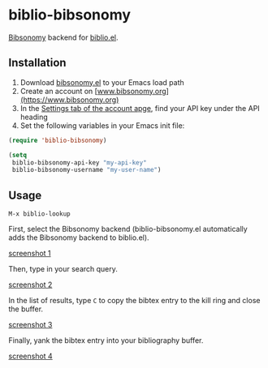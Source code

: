 # biblio-bibsonomy

[Bibsonomy](https://www.bibsonomy.org) backend for [biblio.el](https://github.com/cpitclaudel/biblio.el).

## Installation

1. Download [bibsonomy.el](https://raw.githubusercontent.com/andreasjansson/biblio-bibsonomy/master/biblio-bibsonomy.el) to your Emacs load path
1. Create an account on [www.bibsonomy.org](https://www.bibsonomy.org)
1. In the [Settings tab of the account apge](https://www.bibsonomy.org/settings?selTab=1#selTab1), find your API key under the API heading
1. Set the following variables in your Emacs init file:

```lisp
(require 'biblio-bibsonomy)

(setq
 biblio-bibsonomy-api-key "my-api-key"
 biblio-bibsonomy-username "my-user-name")
```

## Usage

```
M-x biblio-lookup
```

First, select the Bibsonomy backend (biblio-bibsonomy.el automatically adds the Bibsonomy backend to biblio.el).

[screenshot 1](https://raw.githubusercontent.com/andreasjansson/biblio-bibsonomy/master/readme-assets/screenshot-1.png)

Then, type in your search query.

[screenshot 2](https://raw.githubusercontent.com/andreasjansson/biblio-bibsonomy/master/readme-assets/screenshot-2.png)

In the list of results, type `C` to copy the bibtex entry to the kill ring and close the buffer.

[screenshot 3](https://raw.githubusercontent.com/andreasjansson/biblio-bibsonomy/master/readme-assets/screenshot-3.png)

Finally, yank the bibtex entry into your bibliography buffer.

[screenshot 4](https://raw.githubusercontent.com/andreasjansson/biblio-bibsonomy/master/readme-assets/screenshot-4.png)

